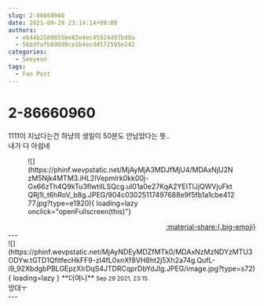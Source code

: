 ```yaml
---
slug: 2-86660960
date: 2021-09-29 23:14:14+09:00
authors:
  - eb44b2509855be82e4ec45924d97bd0a
  - 56bdfafb606d9ce1b4ecdd572595e242
categories:
  - Seoyeon
tags:
  - Fan Post
---
```


# 2-86660960

<div class="post-container" markdown="1">
<div class="content-container md-sidebar__scrollwrap" markdown="1">

1111이 지났다는건 하냥의 생일이 50분도 안남았다는 뜻..<br>내가 다 아쉽네
<figure markdown="1">
![](https://phinf.wevpstatic.net/MjAyMjA3MDJfMjU4/MDAxNjU2NzM5Njk4MTM3.iHL2lVepmIrk0kk00j-Gx66zTh4Q9kTu3flwtiILSQcg.uI01a0e27KqA2YEITIJjQWVjuFktQRj1I_t6hRoV_b8g.JPEG/904c03025117497688e9f5fb1a1cbe41277.jpg?type=e1920){ loading=lazy onclick="openFullscreen(this)"}
</figure>


</div>
</div>

<div style="text-align: right;" markdown="1">
<a href="https://weverse.io/fromis9/fanpost/2-86660960" style="text-align: right;">:material-share:{.big-emoji}</a>
</div>
---

<div class="comments-container md-sidebar__scrollwrap" markdown="1">
<div class="comment" markdown="1">
<div class='id-container' markdown="1">
![](https://phinf.wevpstatic.net/MjAyNDEyMDZfMTk0/MDAxNzMzNDYzMTU3ODYw.tGTD1QfitfecHkFF9-zI4fL0xnXf8VH8ht2j5Xh2a74g.QufL-i9_92XbdgbPBLGEpzXIrDqS4JTDRCqprDbYdJIg.JPEG/image.jpg?type=s72){ loading=lazy }
**<span class="artist">더여니</span>** <small>Sep 29 2021, 23:15</small><br>
</div>
<div class='comment-body' markdown="1">
앙대ㅜ
</div>
</div>
</div>
---
